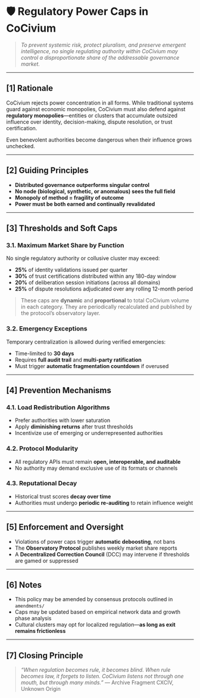 <!-- Filename: Civium_Regulations_RegulatoryPowerCaps_c1_20250731.md -->
<!-- Location: regulations/ -->
<!-- CoCivium Policy Document -->
<!-- Version: c1_20250731 -->

# 🛡️ Regulatory Power Caps in CoCivium

> _To prevent systemic risk, protect pluralism, and preserve emergent intelligence, no single regulating authority within CoCivium may control a disproportionate share of the addressable governance market._

---

## [1] Rationale

CoCivium rejects power concentration in all forms. While traditional systems guard against economic monopolies, CoCivium must also defend against **regulatory monopolies**—entities or clusters that accumulate outsized influence over identity, decision-making, dispute resolution, or trust certification.

Even benevolent authorities become dangerous when their influence grows unchecked.

---

## [2] Guiding Principles

- **Distributed governance outperforms singular control**
- **No node (biological, synthetic, or anomalous) sees the full field**
- **Monopoly of method = fragility of outcome**
- **Power must be both earned and continually revalidated**

---

## [3] Thresholds and Soft Caps

### 3.1. Maximum Market Share by Function

No single regulatory authority or collusive cluster may exceed:

- **25%** of identity validations issued per quarter
- **30%** of trust certifications distributed within any 180-day window
- **20%** of deliberation session initiations (across all domains)
- **25%** of dispute resolutions adjudicated over any rolling 12-month period

> These caps are **dynamic** and **proportional** to total CoCivium volume in each category. They are periodically recalculated and published by the protocol’s observatory layer.

### 3.2. Emergency Exceptions

Temporary centralization is allowed during verified emergencies:
- Time-limited to **30 days**
- Requires **full audit trail** and **multi-party ratification**
- Must trigger **automatic fragmentation countdown** if overused

---

## [4] Prevention Mechanisms

### 4.1. Load Redistribution Algorithms
- Prefer authorities with lower saturation
- Apply **diminishing returns** after trust thresholds
- Incentivize use of emerging or underrepresented authorities

### 4.2. Protocol Modularity
- All regulatory APIs must remain **open, interoperable, and auditable**
- No authority may demand exclusive use of its formats or channels

### 4.3. Reputational Decay
- Historical trust scores **decay over time**
- Authorities must undergo **periodic re-auditing** to retain influence weight

---

## [5] Enforcement and Oversight

- Violations of power caps trigger **automatic deboosting**, not bans
- The **Observatory Protocol** publishes weekly market share reports
- A **Decentralized Correction Council** (DCC) may intervene if thresholds are gamed or suppressed

---

## [6] Notes

- This policy may be amended by consensus protocols outlined in `amendments/`
- Caps may be updated based on empirical network data and growth phase analysis
- Cultural clusters may opt for localized regulation—**as long as exit remains frictionless**

---

## [7] Closing Principle

> _“When regulation becomes rule, it becomes blind.
When rule becomes law, it forgets to listen.
CoCivium listens not through one mouth, but through many minds.”_
— Archive Fragment CXCIV, Unknown Origin

